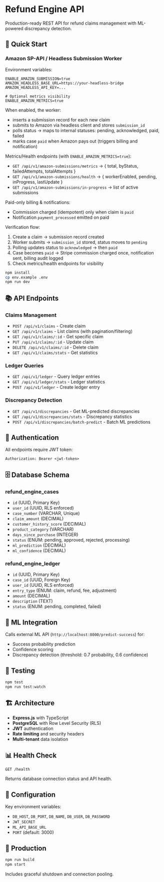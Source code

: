 # Refund Engine API

Production-ready REST API for refund claims management with ML-powered discrepancy detection.

## 🚀 Quick Start
### Amazon SP-API / Headless Submission Worker

Environment variables:

```
ENABLE_AMAZON_SUBMISSION=true
AMAZON_HEADLESS_BASE_URL=https://your-headless-bridge
AMAZON_HEADLESS_API_KEY=...

# Optional metrics visibility
ENABLE_AMAZON_METRICS=true
```

When enabled, the worker:
- inserts a submission record for each new claim
- submits to Amazon via headless client and stores `submission_id`
- polls status → maps to internal statuses: pending, acknowledged, paid, failed
- marks case `paid` when Amazon pays out (triggers billing and notification)

Metrics/Health endpoints (with `ENABLE_AMAZON_METRICS=true`):

- `GET /api/v1/amazon-submissions/metrics` → { total, byStatus, failedAttempts, totalAttempts }
- `GET /api/v1/amazon-submissions/health` → { workerEnabled, pending, inProgress, lastUpdate }
- `GET /api/v1/amazon-submissions/in-progress` → list of active submissions

Paid-only billing & notifications:
- Commission charged (idempotent) only when claim is `paid`
- Notification `payment_processed` emitted on paid

Verification flow:
1) Create a claim → submission record created
2) Worker submits → `submission_id` stored, status moves to `pending`
3) Polling updates status to `acknowledged` → then `paid`
4) Case becomes `paid` → Stripe commission charged once, notification sent, billing audit logged
5) Check metrics/health endpoints for visibility


```bash
npm install
cp env.example .env
npm run dev
```

## 📚 API Endpoints

### Claims Management
- `POST /api/v1/claims` - Create claim
- `GET /api/v1/claims` - List claims (with pagination/filtering)
- `GET /api/v1/claims/:id` - Get specific claim
- `PUT /api/v1/claims/:id` - Update claim
- `DELETE /api/v1/claims/:id` - Delete claim
- `GET /api/v1/claims/stats` - Get statistics

### Ledger Queries
- `GET /api/v1/ledger` - Query ledger entries
- `GET /api/v1/ledger/stats` - Ledger statistics
- `POST /api/v1/ledger` - Create ledger entry

### Discrepancy Detection
- `GET /api/v1/discrepancies` - Get ML-predicted discrepancies
- `GET /api/v1/discrepancies/stats` - Discrepancy statistics
- `POST /api/v1/discrepancies/batch-predict` - Batch ML predictions

## 🔐 Authentication

All endpoints require JWT token:
```
Authorization: Bearer <jwt-token>
```

## 🗄️ Database Schema

### refund_engine_cases
- `id` (UUID, Primary Key)
- `user_id` (UUID, RLS enforced)
- `case_number` (VARCHAR, Unique)
- `claim_amount` (DECIMAL)
- `customer_history_score` (DECIMAL)
- `product_category` (VARCHAR)
- `days_since_purchase` (INTEGER)
- `status` (ENUM: pending, approved, rejected, processing)
- `ml_prediction` (DECIMAL)
- `ml_confidence` (DECIMAL)

### refund_engine_ledger
- `id` (UUID, Primary Key)
- `case_id` (UUID, Foreign Key)
- `user_id` (UUID, RLS enforced)
- `entry_type` (ENUM: claim, refund, fee, adjustment)
- `amount` (DECIMAL)
- `description` (TEXT)
- `status` (ENUM: pending, completed, failed)

## 🤖 ML Integration

Calls external ML API (`http://localhost:8000/predict-success`) for:
- Success probability prediction
- Confidence scoring
- Discrepancy detection (threshold: 0.7 probability, 0.6 confidence)

## 🧪 Testing

```bash
npm test
npm run test:watch
```

## 🏗️ Architecture

- **Express.js** with TypeScript
- **PostgreSQL** with Row Level Security (RLS)
- **JWT** authentication
- **Rate limiting** and security headers
- **Multi-tenant** data isolation

## 📊 Health Check

```http
GET /health
```

Returns database connection status and API health.

## 🔧 Configuration

Key environment variables:
- `DB_HOST`, `DB_PORT`, `DB_NAME`, `DB_USER`, `DB_PASSWORD`
- `JWT_SECRET`
- `ML_API_BASE_URL`
- `PORT` (default: 3000)

## 🚀 Production

```bash
npm run build
npm start
```

Includes graceful shutdown and connection pooling. 